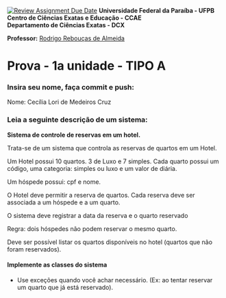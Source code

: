[![Review Assignment Due Date](https://classroom.github.com/assets/deadline-readme-button-24ddc0f5d75046c5622901739e7c5dd533143b0c8e959d652212380cedb1ea36.svg)](https://classroom.github.com/a/NuxqUcd0)
**Universidade Federal da Paraíba - UFPB** \
**Centro de Ciências Exatas e Educação - CCAE** \
**Departamento de Ciências Exatas - DCX**

**Professor:** [Rodrigo Rebouças de Almeida](http://rodrigor.dcx.ufpb.br)

# Prova - 1a unidade - TIPO A

### Insira seu nome, faça commit e push:

Nome: Cecília Lori de Medeiros Cruz

### Leia a seguinte descrição de um sistema:

__Sistema de controle de reservas em um hotel.__

Trata-se de um sistema que controla as reservas de quartos em um
Hotel.

Um Hotel possui 10 quartos. 3 de Luxo e 7 simples. Cada quarto possui um 
código, uma categoria: simples ou luxo e um valor de diária.

Um hóspede possui: cpf e nome.

O Hotel deve permitir a reserva de quartos. Cada reserva deve ser associada a um hóspede e a um quarto.

O sistema deve registrar a data da reserva e o quarto reservado

Regra: dois hóspedes não podem reservar o mesmo quarto.

Deve ser possível listar os quartos disponíveis no hotel (quartos que não
foram reservados).

#### Implemente as classes do sistema

  * Use exceções quando você achar necessário. (Ex: ao tentar reservar um 
    quarto que já está reservado).